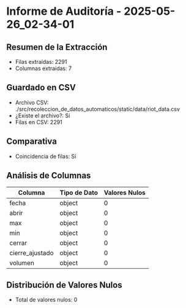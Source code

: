 # Informe de Auditoría - 2025-05-26_02-34-01

## Resumen de la Extracción

- Filas extraídas: 2291
- Columnas extraídas: 7

## Guardado en CSV

- Archivo CSV: ./src/recoleccion_de_datos_automaticos/static/data/riot_data.csv
- ¿Existe el archivo?: Sí
- Filas en CSV: 2291

## Comparativa

- Coincidencia de filas: Sí
## Análisis de Columnas

| Columna | Tipo de Dato | Valores Nulos |
| ------- | ------------ | ------------- |
| fecha | object | 0 |
| abrir | object | 0 |
| max | object | 0 |
| min | object | 0 |
| cerrar | object | 0 |
| cierre_ajustado | object | 0 |
| volumen | object | 0 |

## Distribución de Valores Nulos

- Total de valores nulos: 0
